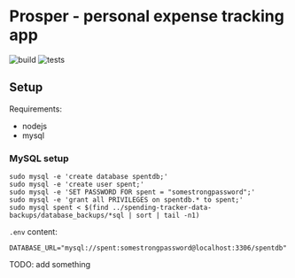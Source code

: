 # Prosper - personal expense tracking app

![build](https://github.com/gkalabin/prosper/actions/workflows/build.yml/badge.svg)
![tests](https://github.com/gkalabin/prosper/actions/workflows/tests.yml/badge.svg)

## Setup

Requirements:

- nodejs
- mysql

### MySQL setup

```
sudo mysql -e 'create database spentdb;'
sudo mysql -e 'create user spent;'
sudo mysql -e 'SET PASSWORD FOR spent = "somestrongpassword";'
sudo mysql -e 'grant all PRIVILEGES on spentdb.* to spent;'
sudo mysql spent < $(find ../spending-tracker-data-backups/database_backups/*sql | sort | tail -n1)
```

`.env` content:

    DATABASE_URL="mysql://spent:somestrongpassword@localhost:3306/spentdb"

TODO: add something
